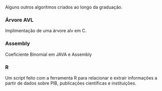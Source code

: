 Alguns outros algoritmos criados ao longo da graduação.

### Árvore AVL
Implimentação de uma árvore alv em C.

### Assembly
Coeficiente Binomial em JAVA e Assembly

### R
Um script feito com a ferramenta R para relacionar e extrair informações a partir de dados sobre PIB, publicações científicas e instituições.
